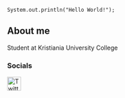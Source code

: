 
```
System.out.println("Hello World!");
```

## About me
Student at Kristiania University College

### Socials
[<img align="left" alt="Twitter" width="32px" src="https://imgur.com/iYkheW1.png"/>][twitter]

<!--
**vetledv/vetledv** is a ✨ _special_ ✨ repository because its `README.md` (this file) appears on your GitHub profile.

Here are some ideas to get you started:

- 🔭 I’m currently working on ...
- 🌱 I’m currently learning ...
- 👯 I’m looking to collaborate on ...
- 🤔 I’m looking for help with ...
- 💬 Ask me about ...
- 📫 How to reach me: ...
- 😄 Pronouns: ...
- ⚡ Fun fact: ...
-->
[twitter]: https://twitter.com/dvriesv
